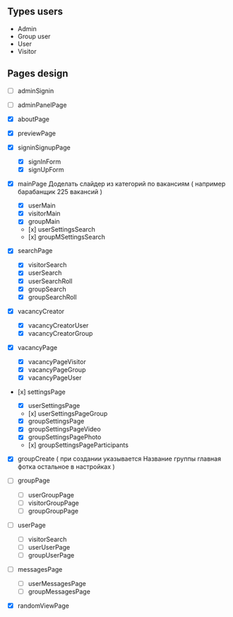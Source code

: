 <!--
https://dribbble.com/shots/5926989-Project-Sitemap-Builder-Sapphire-Data-Architecture-Web-App

Список людей которые хотят попасть в группу
У группы есть подписчики
Группа может объявить встречу и она будет видна всем подписчикам
Добавить в избранное в меню

пользователь может создать группу
у групп тоже есть логин пароль

Рейтинг музыканту выставляет группа с которой он работал после ухода, решение принимают все вместе -->

## Types users

-   Admin
-   Group user
-   User
-   Visitor

## Pages design

-   [ ] adminSignin
-   [ ] adminPanelPage

-   [x] aboutPage
-   [x] previewPage
-   [x] signinSignupPage

    -   [x] signInForm
    -   [x] signUpForm

-   [x] mainPage Доделать слайдер из категорий по вакансиям ( например барабанщик 225 вакансий )

    -   [x] userMain
    -   [x] visitorMain
    -   [x] groupMain
    -   [х] userSettingsSearch
    -   [х] groupMSettingsSearch

-   [x] searchPage

    -   [x] visitorSearch
    -   [x] userSearch
    -   [x] userSearchRoll
    -   [x] groupSearch
    -   [x] groupSearchRoll

-   [x] vacancyCreator

    -   [x] vacancyCreatorUser
    -   [x] vacancyCreatorGroup

-   [x] vacancyPage

    -   [x] vacancyPageVisitor
    -   [x] vacancyPageGroup
    -   [x] vacancyPageUser

-   [х] settingsPage

    -   [x] userSettingsPage
    -   [х] userSettingsPageGroup
    -   [x] groupSettingsPage
    -   [x] groupSettingsPageVideo
    -   [x] groupSettingsPagePhoto
    -   [х] groupSettingsPageParticipants
    <!-- -   [ ] groupSettingsPageCreation -->

-   [x] groupCreate ( при создании указывается Название группы главная фотка остальное в настройках )

-   [ ] groupPage

    -   [ ] userGroupPage
    -   [ ] visitorGroupPage
    -   [ ] groupGroupPage

-   [ ] userPage

    -   [ ] visitorSearch
    -   [ ] userUserPage
    -   [ ] groupUserPage

-   [ ] messagesPage

    -   [ ] userMessagesPage
    -   [ ] groupMessagesPage

-   [x] randomViewPage

<!-- -   [ ] videoStreamPage -->
<!-- -   [ ] createRequest -->
